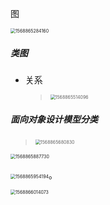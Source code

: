 图

<img src="C:\Users\冉季伟\AppData\Roaming\Typora\typora-user-images\1568865284160.png" alt="1568865284160" style="zoom:50%;" />

##### 类图

- 关系

  > <img src="C:\Users\冉季伟\AppData\Roaming\Typora\typora-user-images\1568865514096.png" alt="1568865514096" style="zoom:50%;" />

##### 面向对象设计模型分类

> <img src="C:\Users\冉季伟\AppData\Roaming\Typora\typora-user-images\1568865680830.png" alt="1568865680830" style="zoom: 50%;" />

<img src="C:\Users\冉季伟\AppData\Roaming\Typora\typora-user-images\1568865887730.png" alt="1568865887730" style="zoom:50%;" />

<img src="C:\Users\冉季伟\AppData\Roaming\Typora\typora-user-images\1568865954194.png" alt="1568865954194" style="zoom:50%;" />。

<img src="C:\Users\冉季伟\AppData\Roaming\Typora\typora-user-images\1568866014073.png" alt="1568866014073" style="zoom:50%;" />